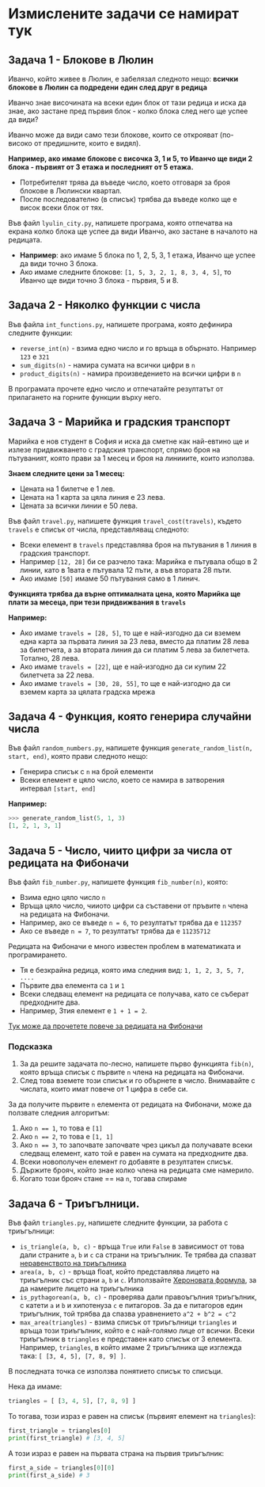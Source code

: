 # Измислените задачи се намират тук

## Задача 1 - Блокове в Люлин

Иванчо, който живее в Люлин, е забелязал следното нещо: **всички блокове в Люлин са подредени един след друг в редица**

Иванчо знае височината на всеки един блок от тази редица и иска да знае, ако застане пред първия блок - колко блока след него ще успее да види?

Иванчо може да види само тези блокове, които се открояват (по-високо от предишните, които е видял).

**Например, ако имаме блокове с височка 3, 1 и 5, то Иванчо ще види 2 блока - първият от 3 етажа и последният от 5 етажа.**

* Потребителят трява да въведе число, което отговаря за броя блокове в Люлински квартал.
* После последователно (в списък) трябва да въведе колко ще е висок всеки блок от тях.


Във файл `lyulin_city.py`, напишете програма, която отпечатва на екрана колко блока ще успее да види Иванчо, ако застане в началото на редицата.


* **Например**: ако имаме 5 блока по 1, 2, 5, 3, 1 етажа, Иванчо ще успее да види точно 3 блока.
* Ако имаме следните блокове: `[1, 5, 3, 2, 1, 8, 3, 4, 5]`, то Иванчо ще види точно 3 блока - първия, 5 и 8.

## Задача 2 - Няколко  функции с числа

Във файла `int_functions.py`, напишете програма, която дефинира следните функции:

* `reverse_int(n)` - взима едно число и го връща в обърнато. Например `123` е `321`
* `sum_digits(n)` - намира сумата на всички цифри в `n`
* `product_digits(n)` - намира произведението на всички цифри в `n`

В програмата прочете едно число и отпечатайте резултатът от прилагането на горните функции върху него.

## Задача 3 - Марийка и градския транспорт

Марийка е нов студент в София и иска да сметне как най-евтино ще и излезе придвижването с градския транспорт, спрямо броя на пътуваният, която прави за 1 месец и броя на линииите, които използва.

**Знаем следните цени за 1 месец:**

* Цената на 1 билетче е 1 лев.
* Цената на 1 карта за цяла линия е 23 лева.
* Цената за всички линии е 50 лева.

Във файл `travel.py`, напишете функция `travel_cost(travels)`, където `travels` е списък от числа, представляващ следното:

* Всеки елемент в `travels` представлява броя на пътувания в 1 линия в градския транспорт.
* Например `[12, 28]` би се разчело така: Марийка е пътувала общо в 2 линии, като в 1вата е пътувала 12 пъти, а във втората 28 пъти.
* Ако имаме `[50]` имаме 50 пътувания само в 1 линич.

**Функцията трябва да върне оптималната цена, която Марийка ще плати за месеца, при тези придвижвания в `travels`**

**Например:**

* Ако имаме `travels = [28, 5]`, то ще е най-изгодно да си вземем една карта за първата линия за 23 лева, вместо да платим 28 лева за билетчета, а за втората линия да си платим 5 лева за билетчета. Тотално, 28 лева.
* Ако имаме `travels = [22]`, ще е най-изгодно да си купим 22 билетчета за 22 лева.
* Ако имаме `travels = [30, 28, 55]`, то ще е най-изгодно да си вземем карта за цялата градска мрежа


## Задача 4 - Функция, която генерира случайни числа

Във файл `random_numbers.py`, напишете функция `generate_random_list(n, start, end)`, която прави следното нещо:

* Генерира списък с `n` на брой елементи
* Всеки елемент е цяло число, което се намира в затворения интервал `[start, end]`

**Например:**

```python
>>> generate_random_list(5, 1, 3)
[1, 2, 1, 3, 1]
```

## Задача 5 - Число, чиито цифри за числа от редицата на Фибоначи

Във файл `fib_number.py`, напишете функция `fib_number(n)`, която:

* Взима едно цяло число `n`
* Връща цяло число, чииото цифри са съставени от пръвите `n` члена на редицата на Фибоначи.
* Например, ако се въведе `n = 6`, то резултатът трябва да е `112357`
* Ако се въведе `n = 7`, то резултатът трябва да е `11235712`


Редицата на Фибоначи е много известен проблем в математиката и програмирането.

* Тя е безкрайна редица, която има следния вид: `1, 1, 2, 3, 5, 7, ....`
* Първите два елемента са `1` и `1`
* Всеки следващ елемент на редицата се получава, като се съберат предходните два.
* Например, 3тия елемент е `1 + 1 = 2`.

[Тук може да прочетете повече за редицата на Фибоначи](http://en.wikipedia.org/wiki/Fibonacci_number)

### Подсказка

1. За да решите задачата по-лесно, напишете първо функцията `fib(n)`, която връща списък с първите `n` члена на редицата на Фибоначи.
2. След това вземете този списък и го обърнете в число. Внимавайте с числата, които имат повече от 1 цифра в себе си.

За да получите първите `n` елемента от редицата на Фибоначи, може да ползвате следния алгоритъм:

1. Ако `n == 1`, то това е `[1]`
2. Ако `n == 2`, то това е `[1, 1]`
3. Ако `n == 3`, то започвате започвате чрез цикъл да получавате всеки следващ елемент, като той е равен на сумата на предходните два.
4. Всеки новополучен елемент го добавяте в резултатен списък.
5. Държите брояч, който знае колко члена на редицата сме намерило.
6. Когато този брояч стане == на `n`, тогава спираме


## Задача 6 - Триъгълници.

Във файл `triangles.py`, напишете следните функции, за работа с триъгълници:

* `is_triangle(a, b, c)` - връща `True` или `False` в зависимост от това дали страните `a`, `b` и `c` са страни на триъгълник. Те трябва да спазват [неравенството на триъгълника](http://bg.wikipedia.org/wiki/%D0%9D%D0%B5%D1%80%D0%B0%D0%B2%D0%B5%D0%BD%D1%81%D1%82%D0%B2%D0%BE_%D0%BD%D0%B0_%D1%82%D1%80%D0%B8%D1%8A%D0%B3%D1%8A%D0%BB%D0%BD%D0%B8%D0%BA%D0%B0)
* `area(a, b, c)` - връща float, който представлява лицето на триъгълник със страни `a`, `b` и `c`. Използвайте [Хероновата формула](http://bg.wikipedia.org/wiki/%D0%A5%D0%B5%D1%80%D0%BE%D0%BD%D0%BE%D0%B2%D0%B0_%D1%84%D0%BE%D1%80%D0%BC%D1%83%D0%BB%D0%B0), за да намерите лицето на триъгълника
* `is_pythagorean(a, b, c)` - проверява дали правоъгълния триъгълник, с катети `a` и `b` и хипотенуза `c` е питагоров. За да е питагоров един триъгълник, той трябва да спазва уравнението `a^2 + b^2 = c^2`
* `max_area(triangles)` - взима списък от триъгълници `triangles` и връща този триъгълник, който е с най-голямо лице от всички. Всеки триъгълник в `triangles` е представен като списък от 3 елемента. Например, `triangles`, в който имаме 2 триъгълника ще изглежда така: `[ [3, 4, 5], [7, 8, 9] ]`.

В последната точка се използва понятието списък то списъци.

Нека да имаме:

```python
triangles = [ [3, 4, 5], [7, 8, 9] ]
```

То тогава, този израз е равен на списък (първият елемент на `triangles`):

```python
first_triangle = triangles[0]
print(first_triangle) # [3, 4, 5]
```

А този израз е равен на първата страна на първия триъгълник:

```python
first_a_side = triangles[0][0]
print(first_a_side) # 3
```

